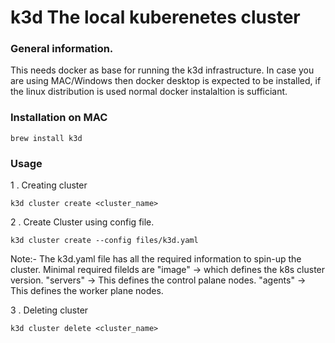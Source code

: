 # k3d The local kuberenetes cluster

### General information.

This needs docker as base for running the k3d infrastructure. In case you are using MAC/Windows then docker desktop is expected to be installed, if the linux distribution is used normal docker instalaltion is sufficiant.

### Installation on MAC
```
brew install k3d
```

### Usage

1 . Creating cluster
```
k3d cluster create <cluster_name>
```

2 . Create Cluster using config file.
```
k3d cluster create --config files/k3d.yaml
```
Note:- The k3d.yaml file has all the required information to spin-up the cluster.
Minimal required filelds are 
"image" -> which defines the k8s cluster version.
"servers" -> This defines the control palane nodes.
"agents" -> This defines the worker plane nodes.

3 . Deleting cluster
```
k3d cluster delete <cluster_name>
```

